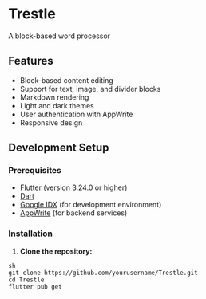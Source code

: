 # Trestle

A block-based word processor

## Features

- Block-based content editing
- Support for text, image, and divider blocks
- Markdown rendering
- Light and dark themes
- User authentication with AppWrite
- Responsive design

## Development Setup

### Prerequisites

- [Flutter](https://flutter.dev/docs/get-started/install) (version 3.24.0 or higher)
- [Dart](https://dart.dev/get-dart)
- [Google IDX](https://developers.google.com/idx) (for development environment)
- [AppWrite](https://appwrite.io/) (for backend services)

### Installation

1. **Clone the repository:**
```shell
sh
git clone https://github.com/yourusername/Trestle.git
cd Trestle
flutter pub get
```